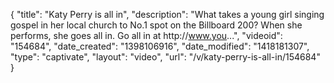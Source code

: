 {
    "title": "Katy Perry is all in",
    "description": "What takes a young girl singing gospel in her local church to No.1 spot on the Billboard 200? When she performs, she goes all in. Go all in at http:\/\/www.you...",
    "videoid": "154684",
    "date_created": "1398106916",
    "date_modified": "1418181307",
    "type": "captivate",
    "layout": "video",
    "url": "\/v\/katy-perry-is-all-in\/154684"
}